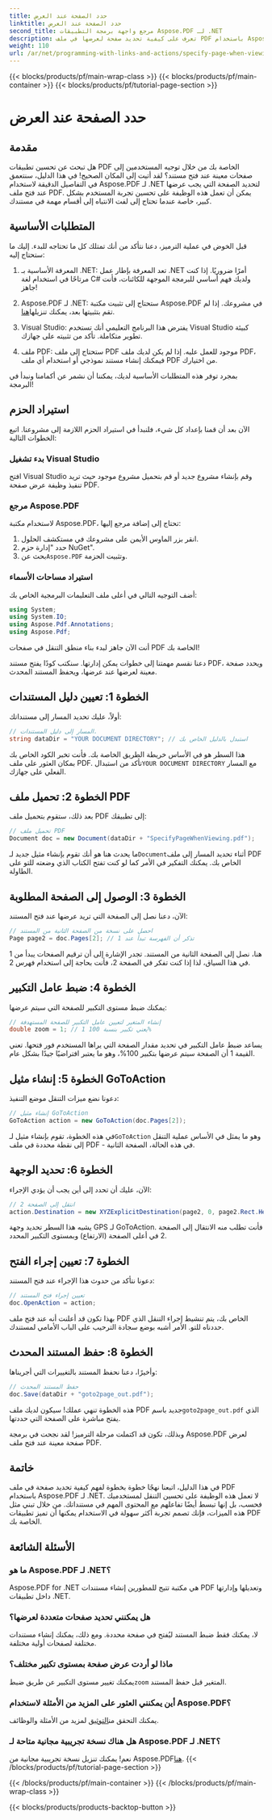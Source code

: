 ```yaml
---
title: حدد الصفحة عند العرض
linktitle: حدد الصفحة عند العرض
second_title: مرجع واجهة برمجة التطبيقات Aspose.PDF لـ .NET
description: تعرف على كيفية تحديد صفحة لعرضها في ملف PDF باستخدام Aspose.PDF لـ .NET. قم بتحسين التنقل للمستخدم باستخدام هذا الدليل البسيط.
weight: 110
url: /ar/net/programming-with-links-and-actions/specify-page-when-viewing/
---
```


{{< blocks/products/pf/main-wrap-class >}}
{{< blocks/products/pf/main-container >}}
{{< blocks/products/pf/tutorial-page-section >}}

# حدد الصفحة عند العرض

## مقدمة

هل تبحث عن تحسين تطبيقات PDF الخاصة بك من خلال توجيه المستخدمين إلى صفحات معينة عند فتح مستند؟ لقد أتيت إلى المكان الصحيح! في هذا الدليل، سنتعمق في التفاصيل الدقيقة لاستخدام Aspose.PDF لـ .NET لتحديد الصفحة التي يجب عرضها عند فتح ملف PDF. يمكن أن تعمل هذه الوظيفة على تحسين تجربة المستخدم بشكل كبير، خاصة عندما تحتاج إلى لفت الانتباه إلى أقسام مهمة في مستندك.

## المتطلبات الأساسية

قبل الخوض في عملية الترميز، دعنا نتأكد من أنك تمتلك كل ما تحتاجه للبدء. إليك ما ستحتاج إليه:

1. المعرفة الأساسية بـ .NET: تعد المعرفة بإطار عمل .NET أمرًا ضروريًا. إذا كنت مرتاحًا في استخدام لغة C# ولديك فهم أساسي للبرمجة الموجهة للكائنات، فأنت جاهز!

2.  Aspose.PDF لـ .NET: ستحتاج إلى تثبيت مكتبة Aspose.PDF في مشروعك. إذا لم تقم بتثبيتها بعد، يمكنك تنزيلها[هنا](https://releases.aspose.com/pdf/net/).

3. Visual Studio: يفترض هذا البرنامج التعليمي أنك تستخدم Visual Studio كبيئة تطوير متكاملة. تأكد من تثبيته على جهازك.

4. ملف PDF: ستحتاج إلى ملف PDF موجود للعمل عليه. إذا لم يكن لديك ملف PDF، فيمكنك إنشاء مستند نموذجي أو استخدام أي ملف PDF من اختيارك.

بمجرد توفر هذه المتطلبات الأساسية لديك، يمكننا أن نشمر عن أكمامنا ونبدأ في البرمجة!

## استيراد الحزم

الآن بعد أن قمنا بإعداد كل شيء، فلنبدأ في استيراد الحزم اللازمة إلى مشروعنا. اتبع الخطوات التالية:

### بدء تشغيل Visual Studio

افتح Visual Studio وقم بإنشاء مشروع جديد أو قم بتحميل مشروع موجود حيث تريد تنفيذ وظيفة عرض صفحة PDF.

### مرجع Aspose.PDF

لاستخدام مكتبة Aspose.PDF، تحتاج إلى إضافة مرجع إليها:

1. انقر بزر الماوس الأيمن على مشروعك في مستكشف الحلول.
2. حدد "إدارة حزم NuGet".
3.  بحث عن`Aspose.PDF` وتثبيت الحزمة.

### استيراد مساحات الأسماء

أضف التوجيه التالي في أعلى ملف التعليمات البرمجية الخاص بك:

```csharp
using System;
using System.IO;
using Aspose.Pdf.Annotations;
using Aspose.Pdf;
```

أنت الآن جاهز لبدء بناء منطق التنقل في صفحات PDF الخاصة بك!

دعنا نقسم مهمتنا إلى خطوات يمكن إدارتها. سنكتب كودًا يفتح مستند PDF، ويحدد صفحة معينة لعرضها عند عرضها، ويحفظ المستند المحدث. 

## الخطوة 1: تعيين دليل المستندات

أولاً، عليك تحديد المسار إلى مستنداتك:

```csharp
// المسار إلى دليل المستندات.
string dataDir = "YOUR DOCUMENT DIRECTORY"; // استبدل بالدليل الخاص بك
```

 هذا السطر هو في الأساس خريطة الطريق الخاصة بك. فأنت تخبر الكود الخاص بك بمكان العثور على ملف PDF. تأكد من استبدال`YOUR DOCUMENT DIRECTORY` مع المسار الفعلي على جهازك.

## الخطوة 2: تحميل ملف PDF

بعد ذلك، ستقوم بتحميل ملف PDF إلى تطبيقك:

```csharp
// تحميل ملف PDF
Document doc = new Document(dataDir + "SpecifyPageWhenViewing.pdf");
```

 ما يحدث هنا هو أنك تقوم بإنشاء مثيل جديد لـ`Document`أثناء تحديد المسار إلى ملف PDF الخاص بك. يمكنك التفكير في الأمر كما لو كنت تفتح الكتاب الذي وضعته للتو على الطاولة.

## الخطوة 3: الوصول إلى الصفحة المطلوبة

الآن، دعنا نصل إلى الصفحة التي تريد عرضها عند فتح المستند:

```csharp
// احصل على نسخة من الصفحة الثانية من المستند
Page page2 = doc.Pages[2]; // تذكر أن الفهرسة تبدأ عند 1
```

هنا، نصل إلى الصفحة الثانية من المستند. تجدر الإشارة إلى أن ترقيم الصفحات يبدأ من 1 في هذا السياق، لذا إذا كنت تفكر في الصفحة 2، فأنت بحاجة إلى استخدام فهرس 2.

## الخطوة 4: ضبط عامل التكبير

يمكنك ضبط مستوى التكبير للصفحة التي سيتم عرضها:

```csharp
// إنشاء المتغير لتعيين عامل التكبير للصفحة المستهدفة
double zoom = 1; // 1 يعني تكبير بنسبة 100%
```

يساعد ضبط عامل التكبير في تحديد مقدار الصفحة التي يراها المستخدم فور فتحها. تعني القيمة 1 أن الصفحة سيتم عرضها بتكبير 100%، وهو ما يعتبر افتراضيًا جيدًا بشكل عام.

## الخطوة 5: إنشاء مثيل GoToAction

دعونا نضع ميزات التنقل موضع التنفيذ:

```csharp
// إنشاء مثيل GoToAction
GoToAction action = new GoToAction(doc.Pages[2]); 
```

 في هذه الخطوة، تقوم بإنشاء مثيل لـ`GoToAction` وهو ما يمثل في الأساس عملية التنقل إلى نقطة محددة في ملف PDF - في هذه الحالة، الصفحة الثانية.

## الخطوة 6: تحديد الوجهة

الآن، عليك أن تحدد إلى أين يجب أن يؤدي الإجراء:

```csharp
// انتقل إلى الصفحة 2
action.Destination = new XYZExplicitDestination(page2, 0, page2.Rect.Height, zoom);
```

يشبه هذا السطر تحديد وجهة GPS لـ GoToAction. فأنت تطلب منه الانتقال إلى الصفحة 2 في أعلى الصفحة (الارتفاع) وبمستوى التكبير المحدد.

## الخطوة 7: تعيين إجراء الفتح

دعونا نتأكد من حدوث هذا الإجراء عند فتح المستند:

```csharp
// تعيين إجراء فتح المستند
doc.OpenAction = action;
```

بهذا تكون قد أعلنت أنه عند فتح ملف PDF الخاص بك، يتم تنشيط إجراء التنقل الذي حددناه للتو. الأمر أشبه بوضع سجادة الترحيب على الباب الأمامي لمستندك.

## الخطوة 8: حفظ المستند المحدث

وأخيرًا، دعنا نحفظ المستند بالتغييرات التي أجريناها:

```csharp
// حفظ المستند المحدث
doc.Save(dataDir + "goto2page_out.pdf");
```

هذه الخطوة تنهي عملك! سيكون لديك ملف PDF جديد باسم`goto2page_out.pdf` الذي يفتح مباشرة على الصفحة التي حددتها.

وبذلك، تكون قد اكتملت مرحلة الترميز! لقد نجحت في برمجة Aspose.PDF لعرض صفحة معينة عند فتح ملف PDF. 

## خاتمة

في هذا الدليل، اتبعنا نهجًا خطوة بخطوة لفهم كيفية تحديد صفحة في ملف PDF باستخدام Aspose.PDF لـ .NET. لا تعمل هذه الوظيفة على تحسين التنقل لمستخدميك فحسب، بل إنها تبسط أيضًا تفاعلهم مع المحتوى المهم في مستنداتك. من خلال تبني مثل هذه الميزات، فإنك تصمم تجربة أكثر سهولة في الاستخدام يمكنها أن تميز تطبيقات PDF الخاصة بك.

## الأسئلة الشائعة

### ما هو Aspose.PDF لـ .NET؟
Aspose.PDF for .NET هي مكتبة تتيح للمطورين إنشاء مستندات PDF وتعديلها وإدارتها داخل تطبيقات .NET.

### هل يمكنني تحديد صفحات متعددة لعرضها؟
لا، يمكنك فقط ضبط المستند ليُفتح في صفحة محددة. ومع ذلك، يمكنك إنشاء مستندات مختلفة لصفحات أولية مختلفة.

### ماذا لو أردت عرض صفحة بمستوى تكبير مختلف؟
 يمكنك تغيير مستوى التكبير عن طريق ضبط`zoom` المتغير قبل حفظ المستند.

### أين يمكنني العثور على المزيد من الأمثلة لاستخدام Aspose.PDF؟
 يمكنك التحقق من[التوثيق](https://reference.aspose.com/pdf/net/) لمزيد من الأمثلة والوظائف.

### هل هناك نسخة تجريبية مجانية متاحة لـ Aspose.PDF لـ .NET؟
 نعم! يمكنك تنزيل نسخة تجريبية مجانية من Aspose.PDF[هنا](https://releases.aspose.com/).
{{< /blocks/products/pf/tutorial-page-section >}}

{{< /blocks/products/pf/main-container >}}
{{< /blocks/products/pf/main-wrap-class >}}

{{< blocks/products/products-backtop-button >}}
